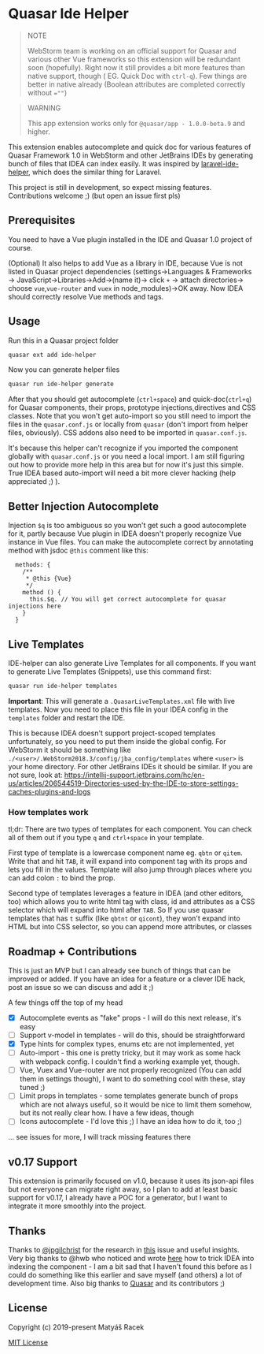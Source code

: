 # Quasar Ide Helper

> NOTE
>
> WebStorm team is working on an official support for Quasar and various other Vue frameworks so this extension will be redundant soon (hopefully). Right now it still provides a bit more features than native support, though ( EG. Quick Doc with `ctrl-q`). Few things are better in native already (Boolean attributes are completed correctly without `=""`)

> WARNING
>
> This app extension works only for `@quasar/app - 1.0.0-beta.9` and higher.

This extension enables autocomplete and quick doc for various features of Quasar Framework 1.0 in WebStorm and other JetBrains IDEs by generating bunch of files that IDEA can index easily. It was inspired by [laravel-ide-helper](https://github.com/barryvdh/laravel-ide-helper), which does the similar thing for Laravel.

This project is still in development, so expect missing features. Contributions welcome ;) (but open an issue first pls)

## Prerequisites
You need to have a Vue plugin installed in the IDE and Quasar 1.0 project of course.

(Optional) It also helps to add Vue as a library in IDE, because Vue is not listed in Quasar project dependencies (settings->Languages & Frameworks -> JavaScript->Libraries->Add->(name it)-> click `+` -> attach directories-> choose `vue`,`vue-router` and `vuex` in node_modules)->OK away. Now IDEA should correctly resolve Vue methods and tags.

## Usage

Run this in a Quasar project folder
```bash
quasar ext add ide-helper
```

Now you can generate helper files
```bash
quasar run ide-helper generate
```

After that you should get autocomplete (`ctrl+space`) and quick-doc(`ctrl+q`) for Quasar components, their props, prototype injections,directives and CSS classes. Note that you won't get auto-import so you still need to import the files in the `quasar.conf.js` or locally from `quasar` (don't import from helper files, obviously). CSS addons also need to be imported in `quasar.conf.js`.

It's because this helper can't recognize if you imported the component globally with `quasar.conf.js` or you need a local import. I am still figuring out how to provide more help in this area but for now it's just this simple. True IDEA based auto-import will need a bit more clever hacking (help appreciated ;) ).

## Better Injection Autocomplete
Injection `$q` is too ambiguous so you won't get such a good autocomplete for it, partly because Vue plugin in IDEA doesn't properly recognize Vue instance in Vue files. You can make the autocomplete correct by annotating method with jsdoc `@this` comment like this:
```vue
  methods: {
    /**
     * @this {Vue}
     */
    method () {
      this.$q. // You will get correct autocomplete for quasar injections here
    }
  }
```

## Live Templates
IDE-helper can also generate Live Templates for all components. If you want to generate Live Templates (Snippets), use this command first:
```bash
quasar run ide-helper templates
```
**Important**: This will generate a `.QuasarLiveTemplates.xml` file with live templates. Now you need to place this file in your IDEA config in the `templates` folder and restart the IDE. 

This is because IDEA doesn't support project-scoped templates unfortunately, so you need to put them inside the global config. For WebStorm it should be something like `./<user>/.WebStorm2018.3/config/jba_config/templates` where `<user>` is your home directory. For other JetBrains IDEs it should be similar. If you are not sure, look at: https://intellij-support.jetbrains.com/hc/en-us/articles/206544519-Directories-used-by-the-IDE-to-store-settings-caches-plugins-and-logs

### How templates work
 
tl;dr: There are two types of templates for each component. You can check all of them out if you type `q` and `ctrl+space` in your template.

First type of template is a lowercase component name eg. `qbtn` or `qitem`. Write that and hit `TAB`, it will expand into component tag with its props and lets you fill in the values. Template will also jump through places where you can add colon `:` to bind the prop.

Second type of templates leverages a feature in IDEA (and other editors, too) which allows you to write html tag with class, id and attributes as a CSS selector which will expand into html after `TAB`. So If you use quasar templates that has `t` suffix (like `qbtnt` or `qicont`), they won't expand into HTML but into CSS selector, so you can append more attributes, or classes

## Roadmap + Contributions
This is just an MVP but I can already see bunch of things that can be improved or added. If you have an idea for a feature or a clever IDE hack, post an issue so we can discuss and add it ;) 

A few things off the top of my head
 - [x] Autocomplete events as "fake" props - I will do this next release, it's easy
 - [ ] Support v-model in templates - will do this, should be straightforward
 - [x] Type hints for complex types, enums etc are not implemented, yet
 - [ ] Auto-import - this one is pretty tricky, but it may work as some hack with webpack config. I couldn't find a working example yet, though.
 - [ ] Vue, Vuex and Vue-router are not properly recognized (You can add them in settings though), I want to do something cool with these, stay tuned ;)
 - [ ] Limit props in templates - some templates generate bunch of props which are not always useful, so it would be nice to limit them somehow, but its not really clear how. I have a few ideas, though
 - [ ] Icons autocomplete - I'd love this ;) I have an idea how to do it, too ;)

... see issues for more, I will track missing features there
 
## v0.17 Support
This extension is primarily focused on v1.0, because it uses its json-api files but not everyone can migrate right away, so I plan to add at least basic support for v0.17, I already have a POC for a generator, but I want to integrate it more smoothly into the project.

## Thanks
Thanks to [@jpgilchrist](https://github.com/jpgilchrist) for the research in [this](https://github.com/quasarframework/quasar/issues/2224) issue and useful insights. Very big thanks to @hwb who noticed and wrote [here](https://forum.quasar-framework.org/topic/2322/how-to-import-quasar-components-to-use-vue-code-completion-in-intellij-idea-webstorm/2) how to trick IDEA into indexing the component - I am a bit sad that I haven't found this before as I could do something like this earlier and save myself (and others) a lot of development time. Also big thanks to [Quasar](https://github.com/quasarframework/quasar/) and its contributors ;)

## License

Copyright (c) 2019-present Matyáš Racek

[MIT License](http://en.wikipedia.org/wiki/MIT_License)
